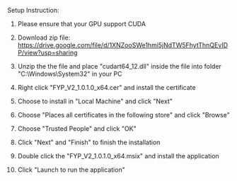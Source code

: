 Setup Instruction:
1. Please ensure that your GPU support CUDA
   
2. Download zip file: https://drive.google.com/file/d/1XNZooSWe1hmi5jNdTW5FhytThnQEvIDP/view?usp=sharing

3. Unzip the the file and place "cudart64_12.dll" inside the file into folder "C:\Windows\System32" in your PC

4. Right click "FYP_V2_1.0.1.0_x64.cer" and install the certificate

5. Choose to install in "Local Machine" and click "Next"

6. Choose "Places all certificates in the following store" and click "Browse"

7. Choose "Trusted People" and click "OK"

8. Click "Next" and "Finish" to finish the installation

9. Double click the "FYP_V2_1.0.1.0_x64.msix" and install the application

10. Click "Launch to run the application"
